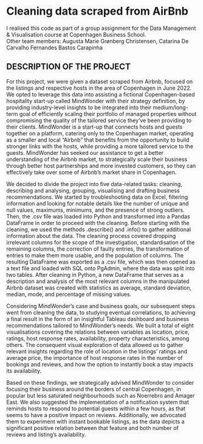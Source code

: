 # Cleaning data scraped from AirBnb
I realised this code as part of a group assignment for the Data Management & Visualisation course at Copenhagen Business School.\
Other team members: Augusta Marie Grønberg Christensen, Catarina De Carvalho Fernandes Bastos Carapinha

## DESCRIPTION OF THE PROJECT
For this project, we were given a dataset scraped from Airbnb, focused on the listings and respective hosts in the area of Copenhagen in June 2022. We opted to leverage this data into assisting a fictional Copenhagen-based hospitality start-up called MindWonder with their strategy definition, by providing industry-level insights to be integrated into their medium/long-term goal of efficiently scaling their portfolio of managed properties without compromising the quality of the tailored service they’ve been providing to their clients. MindWonder is a start-up that connects hosts and guests together on a platform, catering only to the Copenhagen market, operating as a smaller and local “Airbnb” that benefits from the opportunity to build stronger links with the hosts, while providing a more tailored service to the guests. MindWonder has seeked our assistance to get a better understanding of the Airbnb market, to strategically scale their business through better host partnerships and more invested customers, so they can effectively take over some of Airbnb’s market share in Copenhagen.

We decided to divide the project into five data-related tasks: cleaning, describing and analysing, grouping, visualising and drafting business recommendations. We started by troubleshooting data on Excel, filtering information and looking for notable details like the number of unique and null values, maximums, minimums, and the presence of strong outliers. Then, the .csv file was loaded into Python and transformed into a Pandas DataFrame in order to proceed with the cleaning. Before starting with the cleaning, we used the methods .describe() and .info() to gather additional information about the data. The cleaning process covered dropping irrelevant columns for the scope of the investigation, standardisation of the remaining columns, the correction of faulty entries, the transformation of entries to make them more usable, and the population of columns. The resulting DataFrame was exported as a .csv file, which was then opened as a text file and loaded with SQL onto PgAdmin, where the data was split into two tables. After cleaning in Python, a new DataFrame that serves as a description and analysis of the most relevant columns in the manipulated Airbnb dataset was created with statistics as average, standard deviation, median, mode, and percentage of missing values.

Considering MindWonder’s case and business goals, our subsequent steps went from cleaning the data, to studying eventual correlations, to achieving a final result in the form of an insightful Tableau dashboard and business recommendations tailored to MindWonder’s needs. We built a total of eight visualisations covering the relations between variables as location, price, ratings, host response rates, availability, property characteristics, among others. The consequent visual exploration of data allowed us to gather relevant insights regarding the role of location in the listings’ ratings and average price, the importance of host response rates in the number of bookings and reviews, and how the option to instantly book a stay impacts its availability.

Based on these findings, we strategically advised MindWonder to consider focusing their business around the borders of central Copenhagen, in popular but less saturated neighbourhoods such as Noerrebro and Amager East. We also suggested the implementation of a notification system that reminds hosts to respond to potential guests within a few hours, as that seems to have a positive impact on reviews. Additionally, we advocated them to experiment with instant bookable listings, as the data depicts a significant positive relation between that feature and both number of reviews and listing’s availability.
